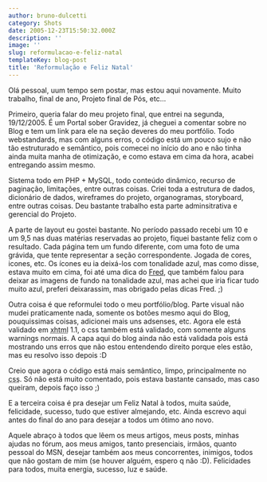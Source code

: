 ```yaml
---
author: bruno-dulcetti
category: Shots
date: 2005-12-23T15:50:32.000Z
description: ''
image: ''
slug: reformulacao-e-feliz-natal
templateKey: blog-post
title: 'Reformulação e Feliz Natal'
---
```


Olá pessoal, uum tempo sem postar, mas estou aqui novamente. Muito trabalho, final de ano, Projeto final de Pós, etc...

Primeiro, queria falar do meu projeto final, que entrei na segunda, 19/12/2005. É um Portal sober Gravidez, já cheguei a comentar sobre no Blog e tem um link para ele na seção deveres do meu portfólio. Todo webstandards, mas com alguns erros, o código está um pouco sujo e não tão estruturado e semântico, pois comecei no início do ano e não tinha ainda muita manha de otimização, e como estava em cima da hora, acabei entregando assim mesmo.

Sistema todo em PHP + MySQL, todo conteúdo dinâmico, recurso de paginação, limitações, entre outras coisas. Criei toda a estrutura de dados, dicionário de dados, wireframes do projeto, organogramas, storyboard, entre outras coisas. Deu bastante trabalho esta parte adminsitrativa e gerencial do Projeto.

A parte de layout eu gostei bastante. No período passado recebi um 10 e um 9,5 nas duas matérias reservadas ao projeto, fiquei bastante feliz com o resultado. Cada página tem um fundo diferente, com uma foto de uma grávida, que tente representar a seção correspondente. Jogada de cores, icones, etc. Os ícones eu ia deixá-los com tonalidade azul, mas como disse, estava muito em cima, foi até uma dica do [Fred](http://www.usabilidoido.com.br 'Ver Blog Usabilidoido '), que também falou para deixar as imagens de fundo na tonalidade azul, mas achei que iria ficar tudo muito azul, preferi deixarassim, mas obrigado pelas dicas Fred. ;)

Outra coisa é que reformulei todo o meu portfólio/blog. Parte visual não mudei praticamente nada, somente os botões mesmo aqui do Blog, pouquissimas coisas, adicionei mais uns adsenses, etc. Agora ele está validado em <acronym title="eXtensible HyperText Markup Language">xhtml</acronym> 1.1, o css também está validado, com somente alguns warnings normais. A capa aqui do blog ainda não está validada pois está mostrando uns erros que não estou entendendo direito porque eles estão, mas eu resolvo isso depois :D

Creio que agora o código está mais semântico, limpo, principalmente no <acronym title="Cascading Style Sheets">css</acronym>. Só não está muito comentado, pois estava bastante cansado, mas caso queiram, depois faço isso ;)

E a terceira coisa é pra desejar um Feliz Natal à todos, muita saúde, felicidade, sucesso, tudo que estiver almejando, etc. Ainda escrevo aqui antes do final do ano para desejar a todos um ótimo ano novo.

Aquele abraço à todos que lêem os meus artigos, meus posts, minhas ajudas no fórum, aos meus amigos, tanto presenciais, irmãos, quanto pessoal do MSN, desejar também aos meus concorrentes, inimigos, todos que não gostam de mim (se houver alguém, espero q não :D). Felicidades para todos, muita energia, sucesso, luz e saúde.
